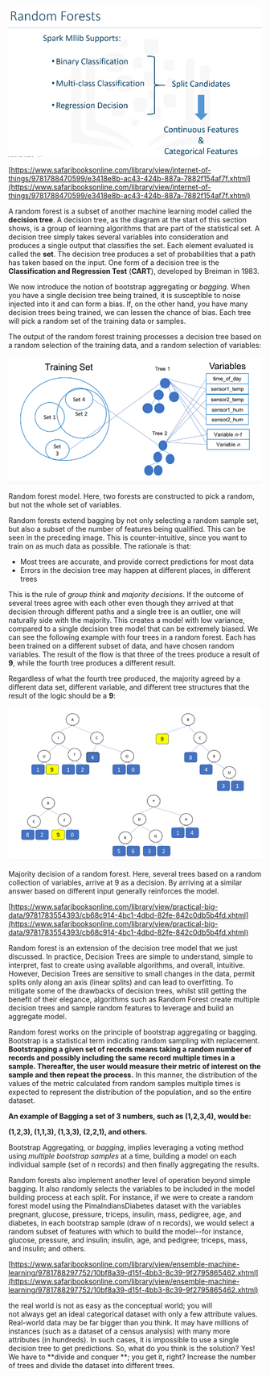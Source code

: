 ![](/assets/rf1.png)

[https://www.safaribooksonline.com/library/view/internet-of-things/9781788470599/e3418e8b-ac43-424b-887a-7882f154af7f.xhtml](https://www.safaribooksonline.com/library/view/internet-of-things/9781788470599/e3418e8b-ac43-424b-887a-7882f154af7f.xhtml)

A random forest is a subset of another machine learning model called the **decision tree**. A decision tree, as the diagram at the start of this section shows, is a group of learning algorithms that are part of the statistical set. A decision tree simply takes several variables into consideration and produces a single output that classifies the set. Each element evaluated is called the **set**. The decision tree produces a set of probabilities that a path has taken based on the input. One form of a decision tree is the **Classification and Regression Test** \(**CART**\), developed by Breiman in 1983.

We now introduce the notion of bootstrap aggregating or _bagging_. When you have a single decision tree being trained, it is susceptible to noise injected into it and can form a bias. If, on the other hand, you have many decision trees being trained, we can lessen the chance of bias. Each tree will pick a random set of the training data or samples.

The output of the random forest training processes a decision tree based on a random selection of the training data, and a random selection of variables:

![](/assets/rf2.png)

Random forest model. Here, two forests are constructed to pick a random, but not the whole set of variables.

Random forests extend bagging by not only selecting a random sample set, but also a subset of the number of features being qualified. This can be seen in the preceding image. This is counter-intuitive, since you want to train on as much data as possible. The rationale is that:

* Most trees are accurate, and provide correct predictions for most data
* Errors in the decision tree may happen at different places, in different trees

This is the rule of _group think_ and _majority decisions_. If the outcome of several trees agree with each other even though they arrived at that decision through different paths and a single tree is an outlier, one will naturally side with the majority. This creates a model with low variance, compared to a single decision tree model that can be extremely biased. We can see the following example with four trees in a random forest. Each has been trained on a different subset of data, and have chosen random variables. The result of the flow is that three of the trees produce a result of **9**, while the fourth tree produces a different result.

Regardless of what the fourth tree produced, the majority agreed by a different data set, different variable, and different tree structures that the result of the logic should be a **9**:

![](/assets/rf3.png)

Majority decision of a random forest. Here, several trees based on a random collection of variables, arrive at 9 as a decision. By arriving at a similar answer based on different input generally reinforces the model.

[https://www.safaribooksonline.com/library/view/practical-big-data/9781783554393/cb68c914-4bc1-4dbd-82fe-842c0db5b4fd.xhtml](https://www.safaribooksonline.com/library/view/practical-big-data/9781783554393/cb68c914-4bc1-4dbd-82fe-842c0db5b4fd.xhtml)

Random forest is an extension of the decision tree model that we just discussed. In practice, Decision Trees are simple to understand, simple to interpret, fast to create using available algorithms, and overall, intuitive. However, Decision Trees are sensitive to small changes in the data, permit splits only along an axis \(linear splits\) and can lead to overfitting. To mitigate some of the drawbacks of decision trees, whilst still getting the benefit of their elegance, algorithms such as Random Forest create multiple decision trees and sample random features to leverage and build an aggregate model.

Random forest works on the principle of bootstrap aggregating or bagging. Bootstrap is a statistical term indicating random sampling with replacement. **Bootstrapping a given set of records means taking a random number of records and possibly including the same record multiple times in a sample. Thereafter, the user would measure their metric of interest on the sample and then repeat the process.** In this manner, the distribution of the values of the metric calculated from random samples multiple times is expected to represent the distribution of the population, and so the entire dataset.

**An example of Bagging a set of 3 numbers, such as \(1,2,3,4\), would be:**

**\(1,2,3\), \(1,1,3\), \(1,3,3\), \(2,2,1\), and others.**

Bootstrap Aggregating, or _bagging_, implies leveraging a voting method using _multiple bootstrap samples_ at a time, building a model on each individual sample \(set of n records\) and then finally aggregating the results.

Random forests also implement another level of operation beyond simple bagging. It also randomly selects the variables to be included in the model building process at each split. For instance, if we were to create a random forest model using the PimaIndiansDiabetes dataset with the variables pregnant, glucose, pressure, triceps, insulin, mass, pedigree, age, and diabetes, in each bootstrap sample \(draw of n records\), we would select a random subset of features with which to build the model--for instance, glucose, pressure, and insulin; insulin, age, and pedigree; triceps, mass, and insulin; and others.

[https://www.safaribooksonline.com/library/view/ensemble-machine-learning/9781788297752/10bf8a39-d15f-4bb3-8c39-9f2795865462.xhtml](https://www.safaribooksonline.com/library/view/ensemble-machine-learning/9781788297752/10bf8a39-d15f-4bb3-8c39-9f2795865462.xhtml)



 the real world is not as easy as the conceptual world; you will not always get an ideal categorical dataset with only a few attribute values. Real-world data may be far bigger than you think. It may have millions of instances \(such as a dataset of a census analysis\) with many more attributes \(in hundreds\). In such cases, it is impossible to use a single decision tree to get predictions. So, what do you think is the solution? Yes! We have to **divide and conquer **; you get it, right? Increase the number of trees and divide the dataset into different trees.


